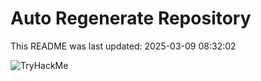 # Auto Regenerate Repository

This README was last updated: 2025-03-09 08:32:02

 ![TryHackMe](https://tryhackme.com/badge/533634)